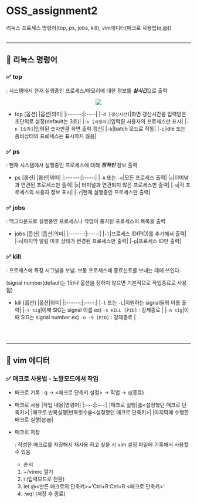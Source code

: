 # OSS_assignment2
리눅스 프로세스 명령어(top, ps, jobs, kill), vim에디터(매크로 사용법(q,@))
<br></br>
***

## 📌 리눅스 명령어
### ✅ top
: 시스템에서 현재 실행중인 프로세스/메모리에 대한 정보를 ***실시간***으로 출력

<p align="center">
  <img src="https://user-images.githubusercontent.com/70335241/171877735-da7fae22-f705-4942-87ea-11e431e92e3f.png"/>
 </p>
 
- top [옵션]
  |옵션|의미|
  |:------:|:----|
  |`-d [갱신시간]`|화면 갱신시간을 입력받은 초단위로 설정(default는 3초)|
  |`-u [사용자]`|입력된 사용자의 프로세스만 표시|
  |`-n [숫자]`|입력된 숫자만큼 화면 출력 갱신|
  |`-b`|batch 모드로 작동|
  |`-i`|idle 또는 좀비상태의 프로세스는 표시하지 않음|

### ✅ ps
: 현재 시스템에서 실행중인 프로세스에 대해 ***정적인*** 정보 출력
- ps [옵션]
  |옵션|의미|
  |:------:|:----:|
  |`-A` 또는 `-e`|모든 프로세스 출력|
  |`a`|터미널과 연관된 프로세스만 출력| 
  |`x`| 터미널과 연관되지 않은 프로세스만 출력|
  |`-u`|각 프로세스의 사용자 정보 표시|
  |`-r`|현재 실행중인 프로세스만 출력|
  
### ✅ jobs 
: 백그라운드로 실행중인 프로세스나 작업이 중지된 프로세스의 목록을 출력
- jobs [옵션]
  |옵션|의미|
  |:------:|:----:|
  |`-l`|프로세스 ID(PID)를 추가해서 출력|
  |`-n`|마지막 알림 이후 상태가 변경된 프로세스만 출력| 
  |`-p`|프로세스 ID만 출력|
  
### ✅ kill
: 프로세스에 특정 시그널을 보냄. 보통 프로세스에 종료신호를 보내는 데에 쓰인다.

(signal number(default는 15)나 옵션을 정하지 않으면 기본적으로 작업종료로 사용됨)
- kill [옵션]
  |옵션|의미|
  |:------:|:----:|
  |`-l` 또는 `-L`|지원하는 signal들의 이름 출력|
  |`-s sig`|이때 SIG는 signal 이름 ex) `-s KILL [PID]` : 강제종료 |
  |`-n sig`|이때 SIG는 signal number ex) `-n -9 [PID]` : 강제종료 |

<br></br>
***
## 📌 vim 에디터
### ✅ 매크로 사용법 - 노말모드에서 작업
- 매크로 기록 : q → <매크로 단축키 설정> → 작업 → q(종료)
- 매크로 사용
  |작업 내용|명령어|
  |:---:|:---:|
  |매크로 실행|@<설정했던 매크로 단축키>|
  |매크로 반복실행|반복횟수@<설정했던 매크로 단축키>|
  |마지막에 수행한 매크로 실행|@@|

- 매크로 저장 

  : 작성한 매크로를 저장해서 재사용 하고 싶을 시 vim 설정 파일에 기록해서 사용할 수 있음
    - 순서
  1) ~/vimrc 열기
  2) i (입력모드로 전환) 
  3) let @<만든 매크로의 단축키>='Ctrl+R Ctrl+R <매크로 단축키>' 
  4) :wq! (저장 후 종료)
